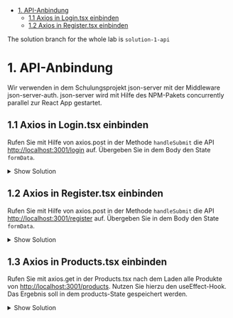 - [1. API-Anbindung](#1-api-anbindung)
  - [1.1 Axios in Login.tsx einbinden](#11-axios-in-logintsx-einbinden)
  - [1.2 Axios in Register.tsx einbinden](#12-axios-in-registertsx-einbinden)

The solution branch for the whole lab is `solution-1-api`

# 1. API-Anbindung

Wir verwenden in dem Schulungsprojekt json-server mit der Middleware json-server-auth. json-server wird mit Hilfe des NPM-Pakets concurrently parallel zur React App gestartet.

## 1.1 Axios in Login.tsx einbinden

Rufen Sie mit Hilfe von axios.post in der Methode `handleSubmit` die API <http://localhost:3001/login> auf. Übergeben Sie in dem Body den State `formData`.

<details>
<summary>Show Solution</summary>
<p>

**/src/components/login/Login.tsx**

```typescript
import axios from "axios";

const handleSubmit = async (e: React.FormEvent<HTMLFormElement>) => {
    
    e.preventDefault();
    
    // Aufgabe: Übermitteln Sie die Daten an den JSON-Server http://localhost:3001/login
    const response = await axios.post("http://localhost:3001/login", formData);
    console.log(response.data);

    const { accessToken } = response.data;
    localStorage.setItem("accessToken", accessToken);
    
};
```

</p>
</details>

## 1.2 Axios in Register.tsx einbinden

Rufen Sie mit Hilfe von axios.post in der Methode `handleSubmit` die API <http://localhost:3001/register> auf. Übergeben Sie in dem Body den State `formData`.

<details>
<summary>Show Solution</summary>
<p>

**/src/components/register/Register.tsx**

```typescript
import axios from "axios";

const handleSubmit = async (e: React.FormEvent<HTMLFormElement>) => {
    
    e.preventDefault();
    
    // Aufgabe: Übermitteln Sie die Daten an den JSON-Server http://localhost:3001/login
    const response = await axios.post("http://localhost:3001/register", formData);
    console.log(response.data);

    const { accessToken } = response.data;
    localStorage.setItem("accessToken", accessToken);
    
};
```

</p>
</details>

## 1.3 Axios in Products.tsx einbinden

Rufen Sie mit axios.get in der Products.tsx nach dem Laden alle Produkte von <http://localhost:3001/products>. Nutzen Sie hierzu den useEffect-Hook. Das Ergebnis soll in dem products-State gespeichert werden.

<details>
<summary>Show Solution</summary>
<p>

**/src/components/products/Products.tsx**

```typescript
useEffect(() => {
    const fetchProducts = async () => {
        const response = await axios.get<Product[]>("http://localhost:3001/products");
        setProducts(response.data);
    };

    fetchProducts();

}, []);
```

</p>
</details>
